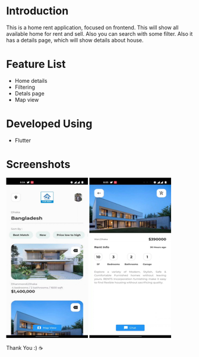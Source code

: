 # Introduction
This is a home rent application, focused on frontend. This will show all available home for rent and sell. Also you can search with some filter. Also it has a details page, which will show details about house.

# Feature List
- Home details
- Filtering
- Detals page
- Map view

# Developed Using
- Flutter

# Screenshots
<img src="https://github.com/Rakibul25/-100daysofcode-mobile_app-/blob/100days/homerent/screenshots/home.jpg" width="220" height="430">
<img src="https://github.com/Rakibul25/-100daysofcode-mobile_app-/blob/100days/homerent/screenshots/details.jpg" width="220" height="430">

Thank You :) ☕
